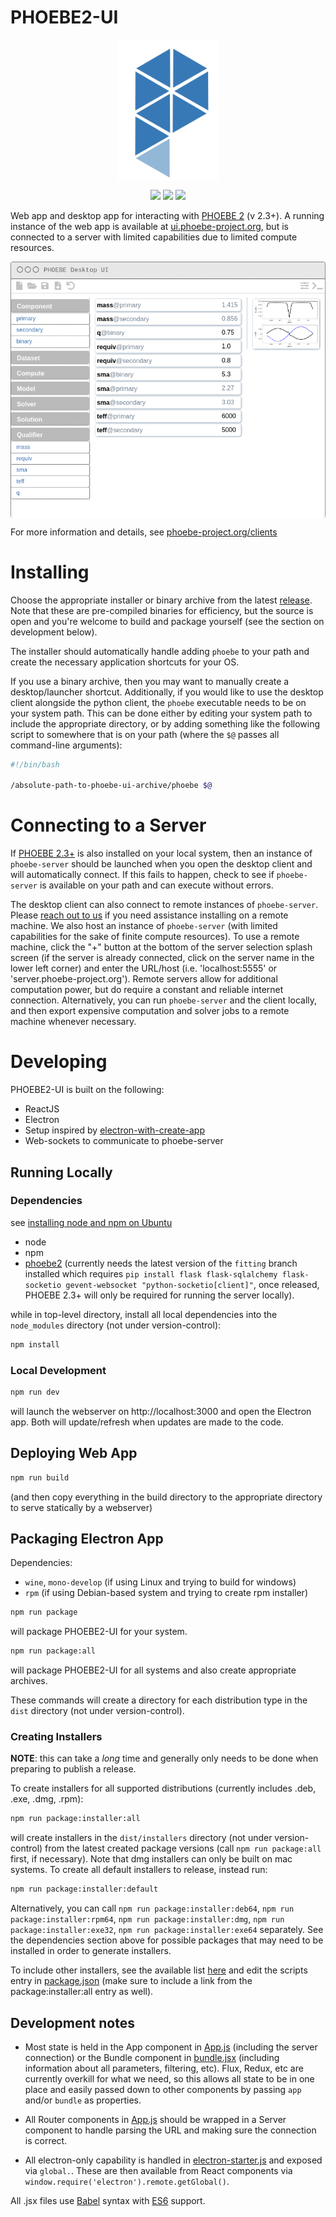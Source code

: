 # PHOEBE2-UI

<p align="center"><a href="http://phoebe-project.org"><img src="./public/logos/phoebe2.svg" alt="PHOEBE logo" width="160px" align="center"/></a></p>

<p align="center">
  <a href="http://phoebe-project.org/clients"><img src="https://img.shields.io/badge/website-phoebe--project.org%2Fclients-blue.svg"/></a>
  <a href="https://github.com/phoebe-project/phoebe2/blob/master/LICENSE"><img src="https://img.shields.io/badge/license-GPL3-blue.svg"/></a>
  <a href="https://ui.adsabs.harvard.edu/abs/2020arXiv200616951C"><img src="https://img.shields.io/badge/ApJS-Conroy+2020-lightgrey.svg"/></a>
</p>

Web app and desktop app for interacting with [PHOEBE 2](https://github.com/phoebe-project/phoebe2) (v 2.3+).  A running instance of the web app is available at [ui.phoebe-project.org](http://ui.phoebe-project.org), but is connected to a server with limited capabilities due to limited compute resources.

<p align="center">
  <a href="http://phoebe-project.org/clients"><img src="./mockups/ui-mockup.gif" alt="Console Animation" width="600px" align="center"/></a>
</p>

For more information and details, see [phoebe-project.org/clients](http://phoebe-project.org/clients)

# Installing

Choose the appropriate installer or binary archive from the latest [release](https://github.com/phoebe-project/phoebe2-ui/releases).  Note that these are pre-compiled binaries for efficiency, but the source is open and you're welcome to build and package yourself (see the section on development below).

The installer should automatically handle adding `phoebe` to your path and create the necessary application shortcuts for your OS.

If you use a binary archive, then you may want to manually create a desktop/launcher shortcut.  Additionally, if you would like to use the desktop client alongside the python client, the `phoebe` executable needs to be on your system path.  This can be done either by editing your system path to include the appropriate directory, or by adding something like the following script to somewhere that is on your path (where the `$@` passes all command-line arguments):

```bash
#!/bin/bash

/absolute-path-to-phoebe-ui-archive/phoebe $@
```

# Connecting to a Server

If [PHOEBE 2.3+](http://phoebe-project.org/install) is also installed on your local system, then an instance of `phoebe-server` should be launched when you open the desktop client and will automatically connect.  If this fails to happen, check to see if `phoebe-server` is available on your path and can execute without errors.

The desktop client can also connect to remote instances of `phoebe-server`.  Please [reach out to us](http://phoebe-project.org/help/contact) if you need assistance installing on a remote machine.  We also host an instance of `phoebe-server` (with limited capabilities for the sake of finite compute resources).  To use a remote machine, click the "+" button at the bottom of the server selection splash screen (if the server is already connected, click on the server name in the lower left corner) and enter the URL/host (i.e. 'localhost:5555' or 'server.phoebe-project.org').  Remote servers allow for additional computation power, but do require a constant and reliable internet connection.  Alternatively, you can run `phoebe-server` and the client locally, and then export expensive computation and solver jobs to a remote machine whenever necessary.


# Developing

PHOEBE2-UI is built on the following:
* ReactJS
* Electron
* Setup inspired by [electron-with-create-app](https://github.com/csepulv/electron-with-create-react-app)
* Web-sockets to communicate to phoebe-server

## Running Locally

### Dependencies

see [installing node and npm on Ubuntu](https://tecadmin.net/install-latest-nodejs-npm-on-ubuntu/)

  * node
  * npm
  * [phoebe2](https://www.github.com/phoebe-project/phoebe2) (currently needs the latest version of the `fitting` branch installed which requires `pip install flask flask-sqlalchemy flask-socketio gevent-websocket "python-socketio[client]"`, once released, PHOEBE 2.3+ will only be required for running the server locally).

while in top-level directory, install all local dependencies into the `node_modules` directory (not under version-control):

```bash
npm install
```

### Local Development

```bash
npm run dev
```

will launch the webserver on http://localhost:3000 and open the Electron app.  Both will update/refresh when updates are made to the code.

## Deploying Web App

```bash
npm run build
```

(and then copy everything in the build directory to the appropriate directory to serve statically by a webserver)

## Packaging Electron App

Dependencies:
* `wine`, `mono-develop` (if using Linux and trying to build for windows)
* `rpm` (if using Debian-based system and trying to create rpm installer)

```bash
npm run package
```

will package PHOEBE2-UI for your system.


```bash
npm run package:all
```

will package PHOEBE2-UI for all systems and also create appropriate archives.

These commands will create a directory for each distribution type in the `dist` directory (not under version-control).

### Creating Installers

**NOTE**: this can take a *long* time and generally only needs to be done when preparing to publish a release.

To create installers for all supported distributions (currently includes .deb, .exe, .dmg, .rpm):

```bash
npm run package:installer:all
```

will create installers in the `dist/installers` directory (not under version-control) from the latest created package versions (call `npm run package:all` first, if necessary).  Note that dmg installers can only be built on mac systems.  To create all default installers to release, instead run:

```bash
npm run package:installer:default
```

Alternatively, you can call `npm run package:installer:deb64`, `npm run package:installer:rpm64`, `npm run package:installer:dmg`, `npm run package:installer:exe32`, `npm run package:installer:exe64` separately.  See the dependencies section above for possible packages that may need to be installed in order to generate installers.

To include other installers, see the available list [here](https://github.com/electron-userland/electron-packager#distributable-creators) and edit the scripts entry in [package.json](package.json) (make sure to include a link from the package:installer:all entry as well).

## Development notes

* Most state is held in the App component in [App.js](/src/App.js) (including the server connection) or the Bundle component in [bundle.jsx](/src/Bundle.jsx) (including information about all parameters, filtering, etc).  Flux, Redux, etc are currently overkill for what we need, so this allows all state to be in one place and easily passed down to other components by passing `app` and/or `bundle` as properties.

* All Router components in [App.js](/src/App.js) should be wrapped in a Server component to handle parsing the URL and making sure the connection is correct.

* All electron-only capability is handled in [electron-starter.js](/src/electron-starter.js) and exposed via `global.`.  These are then available from React components via `window.require('electron').remote.getGlobal()`.

All .jsx files use [Babel](https://babeljs.io/) syntax with [ES6](http://es6-features.org/) support.
